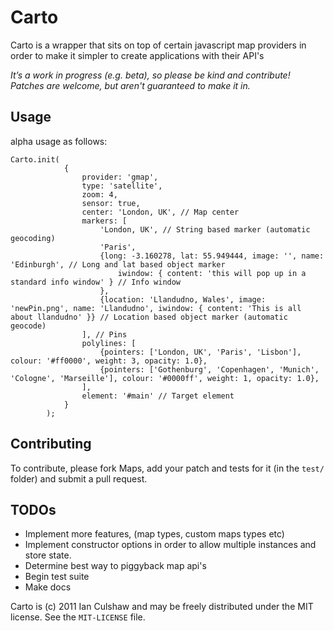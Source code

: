 # Carto

Carto is a wrapper that sits on top of certain javascript map providers in order to make it simpler to create applications with their API's

*It’s a work in progress (e.g. beta), so please be kind and 
contribute! Patches are welcome, but aren't guaranteed to make it in.*

## Usage

alpha usage as follows:

```
Carto.init(
			{
				provider: 'gmap',
				type: 'satellite',
				zoom: 4,
				sensor: true,
				center: 'London, UK', // Map center
				markers: [
					'London, UK', // String based marker (automatic geocoding)
					'Paris', 
					{long: -3.160278, lat: 55.949444, image: '', name: 'Edinburgh', // Long and lat based object marker
						iwindow: { content: 'this will pop up in a standard info window' } // Info window
					},
					{location: 'Llandudno, Wales', image: 'newPin.png', name: 'Llandudno', iwindow: { content: 'This is all about llandudno' }} // Location based object marker (automatic geocode) 
				], // Pins
				polylines: [
					{pointers: ['London, UK', 'Paris', 'Lisbon'], colour: '#ff0000', weight: 3, opacity: 1.0},
					{pointers: ['Gothenburg', 'Copenhagen', 'Munich', 'Cologne', 'Marseille'], colour: '#0000ff', weight: 1, opacity: 1.0},
				],
				element: '#main' // Target element
			}
		);

```

## Contributing

To contribute, please fork Maps, add your patch and tests for it (in the `test/` folder) and
submit a pull request.

## TODOs

* Implement more features, (map types, custom maps types etc)
* Implement constructor options in order to allow multiple instances and store state.
* Determine best way to piggyback map api's
* Begin test suite
* Make docs

Carto is (c) 2011 Ian Culshaw and may be freely distributed under the MIT license.
See the `MIT-LICENSE` file.